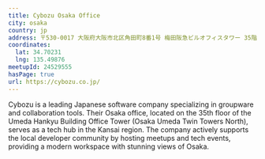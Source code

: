 ```yaml
---
title: Cybozu Osaka Office
city: osaka
country: jp
address: 〒530-0017 大阪府大阪市北区角田町8番1号 梅田阪急ビルオフィスタワー 35階
coordinates:
  lat: 34.70231
  lng: 135.49876
meetupId: 24529555
hasPage: true
url: https://cybozu.co.jp/
---
```


Cybozu is a leading Japanese software company specializing in groupware and collaboration tools. Their Osaka office, located on the 35th floor of the Umeda Hankyu Building Office Tower (Osaka Umeda Twin Towers North), serves as a tech hub in the Kansai region. The company actively supports the local developer community by hosting meetups and tech events, providing a modern workspace with stunning views of Osaka.


